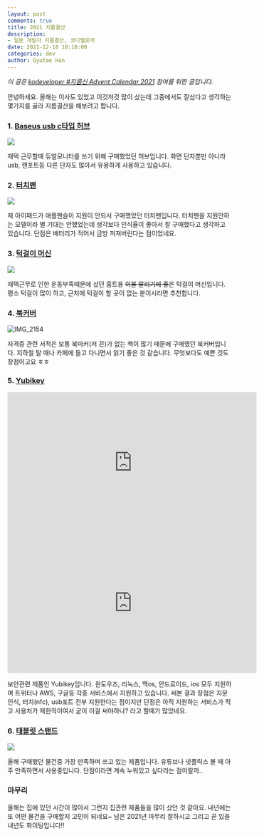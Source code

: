 ```yaml
---
layout: post
comments: true
title: 2021 지름결산
description: 
- 일본 개발자 지름결산, 코디벨로퍼
date: 2021-12-18 10:18:00
categories: dev
author: Gyutae Han
---
```


*이 글은 [kodeveloper #지름신 Advent Calendar 2021](https://adventar.org/calendars/6974) 참여를 위한 글입니다.*


안녕하세요.
올해는 이사도 있었고 이것저것 많이 샀는데 그중에서도 잘샀다고 생각하는 몇가지를  골라 지름결산을 해보려고 합니다.

### 1. [Baseus usb c타입 허브](https://ja.aliexpress.com/item/1005002191569003.html?spm=a2g0s.9042311.0.0.dcd44c4dllgsi0)

![](https://ae01.alicdn.com/kf/H915b7ede88cc40479651ed08152055e3U/Baseus-usb-c-c-hdmi-usb-3-0-8-1-c-macbook-pro-usb.jpg_Q90.jpg_.webp)

재택 근무할때 듀얼모니터를 쓰기 위해 구매했었던 허브입니다.
화면 단자뿐만 아니라 usb, 랜포트등 다른 단자도 많아서 유용하게 사용하고 있습니다.

### 2. [터치팬](https://ja.aliexpress.com/item/1005002954484989.html?spm=a2g0s.9042311.0.0.27424c4diT1s8U)

![](https://ae01.alicdn.com/kf/H3b5222bfc8754eba8797df9d954e4895P/IPad-Android-Huawei-Samsung-Xiaomi.jpg_Q90.jpg_.webp)

제 아이패드가 애플팬슬이 지원이 안되서 구매했었던 터치팬입니다.
터치팬을 지원안하는 모델이라 별 기대는 안했었는데 생각보다 인식율이 좋아서 잘 구매했다고 생각하고 있습니다.
단점은 배터리가 적어서 금방 꺼져버린다는 점이었네요.

### 3. [턱걸이 머신](https://www.amazon.co.jp/gp/product/B07Z86C4QS/ref=ppx_yo_dt_b_asin_title_o03_s00?ie=UTF8&psc=1)

![](https://m.media-amazon.com/images/I/61b1zYr4LCL._AC_SY450_.jpg)

재택근무로 인한 운동부족때문에 샀던 홈트용  ~~이불 말리기에 좋은~~ 턱걸이 머신입니다.
평소 턱걸이 많이 하고, 근처에 턱걸이 할 곳이 없는 분이시라면 추천합니다.

### 4. [북커버](https://www.amazon.co.jp/gp/product/B097SB9W8W/ref=ppx_yo_dt_b_asin_title_o00_s00?ie=UTF8&psc=1)

![IMG_2154](http://localhost/content/images/2021/12/IMG_2154.JPEG)

자격증 관련 서적은 보통 북마커(저 끈)가 없는 책이 많기 때문에 구매했던 북커버입니다.
지하철 탈 때나 카페에 들고 다니면서 읽기 좋은 것 같습니다.
무엇보다도 예쁜 것도 장점이고요 ㅎㅎ

### 5. [Yubikey](https://www.amazon.co.jp/gp/product/B07HBD71HL/ref=ppx_yo_dt_b_asin_title_o02_s00?ie=UTF8&psc=1)

<iframe width="560" height="315" src="https://www.youtube.com/embed/eAwZfbRck9k" title="YouTube video player" frameborder="0" allow="accelerometer; autoplay; clipboard-write; encrypted-media; gyroscope; picture-in-picture" allowfullscreen></iframe>
<iframe width="560" height="315" src="https://www.youtube.com/embed/54hH9zQY31I" title="YouTube video player" frameborder="0" allow="accelerometer; autoplay; clipboard-write; encrypted-media; gyroscope; picture-in-picture" allowfullscreen></iframe>


보안관련 제품인 Yubikey입니다. 윈도우즈, 리눅스, 맥os, 안드로이드, ios 모두 지원하며 트위터나 AWS,  구글등 각종 서비스에서 지원하고 있습니다.
써본 결과 장점은 지문인식, 터치(nfc), usb포트 전부 지원한다는 점이지만 단점은 아직 지원하는 서비스가 적고 사용처가 제한적이여서 굳이 이걸 써야하나? 라고 할때가 많았네요. 

### 6. [태블릿 스탠드](https://item.rakuten.co.jp/shopkurano/mg0712-4a/?s-id=ph_pc_itemname)

![](https://image.rakuten.co.jp/shopkurano/cabinet/tuika9/mg0712-4a_1.jpg)

올해 구매했던 물건중 가장 만족하며 쓰고 있는 제품입니다.
유튜브나 넷플릭스 볼 때 아주 만족하면서 사용중입니다.
단점이라면 계속 누워있고 싶다라는 점이랄까..

### 마무리

올해는 집에 있던 시간이 많아서 그런지 집관련 제품들을 많이 샀던 것 같아요. 
내년에는 또 어떤 물건을 구매할지 고민이 되네요~
남은 2021년 마무리 잘하시고 그리고 곧 있을 내년도 화이팅입니다!!